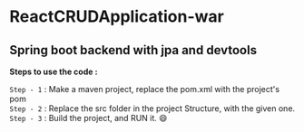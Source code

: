 # ReactCRUDApplication-war
## Spring boot backend with jpa and devtools

**Steps to use the code :**

`Step - 1` : Make a maven project, replace the pom.xml with the project's pom <br/>
`Step - 2` : Replace the src folder in the project Structure, with the given one. <br/>
`Step - 3` : Build the project, and RUN it. :smile:
